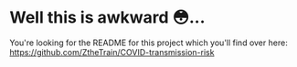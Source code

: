 # Well this is awkward 😳...

You're looking for the README for this project which you'll find over here: https://github.com/ZtheTrain/COVID-transmission-risk 

